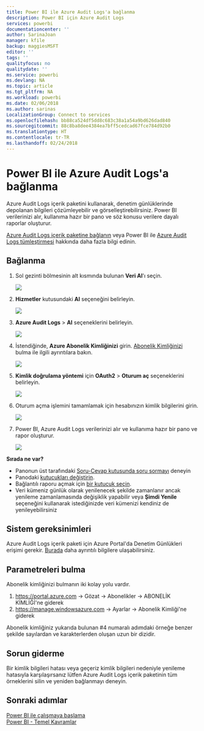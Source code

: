 ```yaml
---
title: Power BI ile Azure Audit Logs'a bağlanma
description: Power BI için Azure Audit Logs
services: powerbi
documentationcenter: ''
author: SarinaJoan
manager: kfile
backup: maggiesMSFT
editor: ''
tags: ''
qualityfocus: no
qualitydate: ''
ms.service: powerbi
ms.devlang: NA
ms.topic: article
ms.tgt_pltfrm: NA
ms.workload: powerbi
ms.date: 02/06/2018
ms.author: sarinas
LocalizationGroup: Connect to services
ms.openlocfilehash: bb88ca524df5dd8c683c38a1a54a9bd626dad840
ms.sourcegitcommit: 88c8ba8dee4384ea7bff5cedcad67fce784d92b0
ms.translationtype: HT
ms.contentlocale: tr-TR
ms.lasthandoff: 02/24/2018
---
```

# <a name="connect-to-azure-audit-logs-with-power-bi"></a>Power BI ile Azure Audit Logs'a bağlanma
Azure Audit Logs içerik paketini kullanarak, denetim günlüklerinde depolanan bilgileri çözümleyebilir ve görselleştirebilirsiniz. Power BI verilerinizi alır, kullanıma hazır bir pano ve söz konusu verilere dayalı raporlar oluşturur.

[Azure Audit Logs içerik paketine bağlanın](https://app.powerbi.com/getdata/services/azure-audit-logs) veya Power BI ile [Azure Audit Logs tümleştirmesi](https://powerbi.microsoft.com/integrations/azure-audit-logs) hakkında daha fazla bilgi edinin.

## <a name="how-to-connect"></a>Bağlanma
1. Sol gezinti bölmesinin alt kısmında bulunan **Veri Al**'ı seçin.  
   
    ![](media/service-connect-to-azure-audit-logs/getdata.png)
2. **Hizmetler** kutusundaki **Al** seçeneğini belirleyin.  
   
    ![](media/service-connect-to-azure-audit-logs/services.png) 
3. **Azure Audit Logs** > **Al** seçeneklerini belirleyin.  
   
   ![](media/service-connect-to-azure-audit-logs/azureauditlogs.png)
4. İstendiğinde, **Azure Abonelik Kimliğinizi** girin. [Abonelik Kimliğinizi](#FindingParams) bulma ile ilgili ayrıntılara bakın.   
   
    ![](media/service-connect-to-azure-audit-logs/parameters.png)
5. **Kimlik doğrulama yöntemi** için **OAuth2** \> **Oturum aç** seçeneklerini belirleyin.
   
    ![](media/service-connect-to-azure-audit-logs/creds.png)
6. Oturum açma işlemini tamamlamak için hesabınızın kimlik bilgilerini girin.
   
    ![](media/service-connect-to-azure-audit-logs/login.png)
7. Power BI, Azure Audit Logs verilerinizi alır ve kullanıma hazır bir pano ve rapor oluşturur. 
   
    ![](media/service-connect-to-azure-audit-logs/dashboard.png)

**Sırada ne var?**

* Panonun üst tarafındaki [Soru-Cevap kutusunda soru sormayı](power-bi-q-and-a.md) deneyin
* Panodaki [kutucukları değiştirin](service-dashboard-edit-tile.md).
* Bağlantılı raporu açmak için [bir kutucuk seçin](service-dashboard-tiles.md).
* Veri kümeniz günlük olarak yenilenecek şekilde zamanlanır ancak yenileme zamanlamasında değişiklik yapabilir veya **Şimdi Yenile** seçeneğini kullanarak istediğinizde veri kümenizi kendiniz de yenileyebilirsiniz

## <a name="system-requirements"></a>Sistem gereksinimleri
Azure Audit Logs içerik paketi için Azure Portal'da Denetim Günlükleri erişimi gerekir. [Burada](https://azure.microsoft.com/documentation/articles/insights-debugging-with-events/) daha ayrıntılı bilgilere ulaşabilirsiniz.

<a name="FindingParams"></a>

## <a name="finding-parameters"></a>Parametreleri bulma
Abonelik kimliğinizi bulmanın iki kolay yolu vardır.

1. https://portal.azure.com -&gt; Gözat -&gt; Abonelikler -&gt; ABONELİK KİMLİĞİ'ne giderek
2. https://manage.windowsazure.com -&gt; Ayarlar -&gt; Abonelik Kimliği'ne giderek

Abonelik kimliğiniz yukarıda bulunan \#4 numaralı adımdaki örneğe benzer şekilde sayılardan ve karakterlerden oluşan uzun bir dizidir. 

## <a name="troubleshooting"></a>Sorun giderme
Bir kimlik bilgileri hatası veya geçeriz kimlik bilgileri nedeniyle yenileme hatasıyla karşılaşırsanız lütfen Azure Audit Logs içerik paketinin tüm örneklerini silin ve yeniden bağlanmayı deneyin.

## <a name="next-steps"></a>Sonraki adımlar
[Power BI ile çalışmaya başlama](service-get-started.md)  
[Power BI - Temel Kavramlar](service-basic-concepts.md)  

